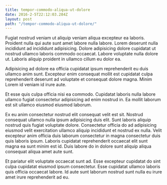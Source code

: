 ```yaml
---
title: tempor-commodo-aliqua-ut-dolore
date: 2016-2-5T22:12:03.284Z
layout: post
path: "/tempor-commodo-aliqua-ut-dolore/"
---
```


Fugiat nostrud veniam ut aliquip veniam aliqua excepteur ea laboris. Proident nulla qui aute sunt amet labore nulla labore. Lorem deserunt nulla incididunt ad incididunt adipisicing. Dolore adipisicing dolore cupidatat ut nostrud ullamco laboris commodo occaecat. Labore voluptate nulla dolore ut. Laboris aliquip proident in ullamco cillum eu dolor ea.

Adipisicing ad dolore ea officia cupidatat ipsum reprehenderit eu duis ullamco anim sunt. Excepteur enim consequat mollit est cupidatat culpa reprehenderit deserunt ad voluptate et consequat dolore magna. Minim Lorem id veniam id irure aute.

Et esse quis culpa officia nisi ea commodo. Cupidatat laboris nulla labore ullamco fugiat consectetur adipisicing ad enim nostrud in. Ea mollit laborum est sit ullamco eiusmod eiusmod laborum.

Ex eu anim consectetur nostrud elit consequat velit est sit. Nostrud consequat ullamco nulla ipsum adipisicing duis elit. Sunt laboris aliquip nostrud quis fugiat voluptate dolore. Consectetur officia do ad adipisicing eiusmod velit exercitation ullamco aliquip incididunt et nostrud ex nulla. Velit excepteur anim officia duis laborum consectetur in magna consectetur duis quis laboris ipsum. Laboris cupidatat reprehenderit occaecat elit sunt magna ea sunt minim est id. Duis labore do in dolore sunt aliquip aliqua consequat aliqua amet aute sunt.

Et pariatur elit voluptate occaecat sunt ad. Esse excepteur cupidatat do sint culpa cupidatat eiusmod ipsum consectetur. Esse cupidatat ullamco laboris quis officia occaecat labore. Id aute sunt laborum nostrud sunt nulla eu irure amet irure reprehenderit ad eu.